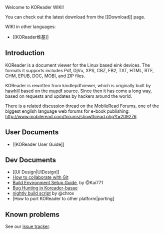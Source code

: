 Welcome to KOReader WIKI!

You can check out the latest download from the [[Download]] page.

WIKI in other languages:
* [[KOReader维基]]

## Introduction

KOReader is a document viewer for the Linux based eink devices. The formats it supports includes Pdf, DjVu, XPS, CBZ, FB2, TXT, HTML, RTF, CHM, EPUB, DOC, MOBI, and ZIP files.

KOReader is rewritten from kindlepdfviewer, which is originally built by [hawhill](http://www.mobileread.com/forums/member.php?u=86292) based on the [mupdf](http://www.mupdf.com/) source. Since then it has come a long way, based on requests and updates by hackers around the world.

There is a related discussion thread on the MobileRead Forums, one of the biggest english language web forums for e-book publishing: http://www.mobileread.com/forums/showthread.php?t=209276

## User Documents

* [[KOReader User Guide]]

## Dev Documents

* [[UI Design|UIDesign]]
* [How to collaborate with Git](https://github.com/koreader/koreader-base/wiki/CollaboratingWithGit)
* [Build Environment Setup Guide][build_env], by @Kai771
* [Bug Hunting in Koreader-basae][bug-hunt-base]
* [nightly build script] by @chrox
* [How to port KOReader to other platform|porting]

## Known problems
See our [issue tracker][issue-tracker].

[build_env]:http://www.mobileread.com/forums/showpost.php?p=2227307&postcount=658
[nightly build script]:https://gist.github.com/4002028
[issue-tracker]:https://github.com/koreader/koreader/issues?state=open
[bug-hunt-base]:https://github.com/koreader/koreader-base/wiki/Bug-hunting-in-koreader-base